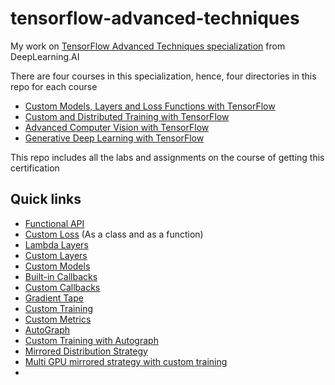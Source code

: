 # tensorflow-advanced-techniques
My work on [TensorFlow Advanced Techniques specialization](https://www.coursera.org/specializations/tensorflow-advanced-techniques) from DeepLearning.AI

There are four courses in this specialization, hence, four directories in this repo for each course
- [Custom Models, Layers and Loss Functions with TensorFlow](https://www.coursera.org/learn/custom-models-layers-loss-functions-with-tensorflow?specialization=tensorflow-advanced-techniques)
- [Custom and Distributed Training with TensorFlow](https://www.coursera.org/learn/custom-distributed-training-with-tensorflow?specialization=tensorflow-advanced-techniques)
- [Advanced Computer Vision with TensorFlow](https://www.coursera.org/learn/advanced-computer-vision-with-tensorflow?specialization=tensorflow-advanced-techniques)
- [Generative Deep Learning with TensorFlow](https://www.coursera.org/learn/generative-deep-learning-with-tensorflow?specialization=tensorflow-advanced-techniques)

This repo includes all the labs and assignments on the course of getting this certification

## Quick links

- <a href="Course 1 - Custom Models, Layers and Loss Functions\Week 1 - Functional API\W1_Assignment\C1W1_Assignment.ipynb">Functional API</a>
- <a href="Course 1 - Custom Models, Layers and Loss Functions\Week 2 - Loss Functions\Labs\C1_W2_Lab_2_huber-object-loss.ipynb">Custom Loss</a> (As a class and as a function)
- <a href="Course 1 - Custom Models, Layers and Loss Functions\Week 3 - Layers\Labs\C1_W3_Lab_1_lambda-layer.ipynb">Lambda Layers</a>
- <a href="Course 1 - Custom Models, Layers and Loss Functions\Week 3 - Layers\Assignment\C1W3_Assignment.ipynb">Custom Layers</a>
- <a href="Course 1 - Custom Models, Layers and Loss Functions\Week 4 - Models\C1W4_Assignment_VGG_Model.ipynb">Custom Models</a>
- <a href="Course 1 - Custom Models, Layers and Loss Functions\Week 5 - Callbacks\Lab 1\C1_W5_Lab_1_exploring-callbacks.ipynb">Built-in Callbacks</a>
- <a href="Course 1 - Custom Models, Layers and Loss Functions\Week 5 - Callbacks\Lab 2\C1_W5_Lab_2_custom-callbacks.ipynb">Custom Callbacks</a>
- <a href="Course 2 - Custom Training loops, Gradients and Distributed Training\Week 1 - Differentiation and Gradients\Assignment\C2W1_Assignment.ipynb">Gradient Tape</a>
- <a href="Course 2 - Custom Training loops, Gradients and Distributed Training\Week 2 - Simple Custom Training\Labs\C2_W2_Lab_2_training-categorical.ipynb">Custom Training</a>
- <a href="Course 2 - Custom Training loops, Gradients and Distributed Training\Week 2 - Simple Custom Training\Assignment\C2W2_Assignment.ipynb">Custom Metrics</a>
- <a href="Course 2 - Custom Training loops, Gradients and Distributed Training\Week 3 - Autograph\Labs\C2_W3_Lab_2-graphs-for-complex-code.ipynb">AutoGraph</a>
- <a href="Course 2 - Custom Training loops, Gradients and Distributed Training\Week 3 - Autograph\Assignment\C2W3_Assignment.ipynb">Custom Training with Autograph</a>
- <a href="Course 2 - Custom Training loops, Gradients and Distributed Training\Week 4 - Distribution Strategy\C2_W4_Lab_1_basic-mirrored-strategy.ipynb">Mirrored Distribution Strategy</a>
- <a href="Course 2 - Custom Training loops, Gradients and Distributed Training\Week 4 - Distribution Strategy\C2_W4_Lab_2_multi-GPU-mirrored-strategy.ipynb"> Multi GPU mirrored strategy with custom training</a>
- 